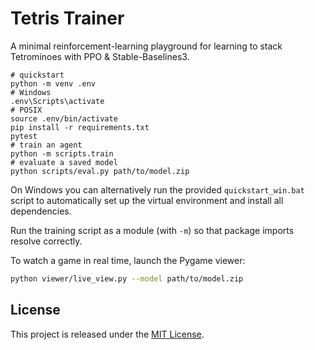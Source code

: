 
# Tetris Trainer

A minimal reinforcement-learning playground for learning to stack Tetrominoes
with PPO & Stable-Baselines3.

```
# quickstart
python -m venv .env
# Windows
.env\Scripts\activate
# POSIX
source .env/bin/activate
pip install -r requirements.txt
pytest
# train an agent
python -m scripts.train
# evaluate a saved model
python scripts/eval.py path/to/model.zip
```

On Windows you can alternatively run the provided `quickstart_win.bat`
script to automatically set up the virtual environment and install all
dependencies.

Run the training script as a module (with `-m`) so that package imports
resolve correctly.

To watch a game in real time, launch the Pygame viewer:

```bash
python viewer/live_view.py --model path/to/model.zip
```

## License

This project is released under the [MIT License](LICENSE).
